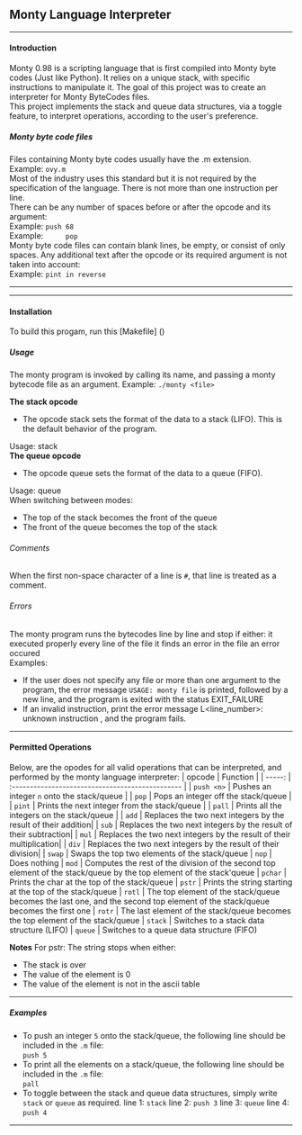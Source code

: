 ## Monty Language Interpreter
***
#### Introduction
Monty 0.98 is a scripting language that is first compiled into Monty byte codes (Just like Python). It relies on a unique stack, with specific instructions to manipulate it. The goal of this project was to create an interpreter for Monty ByteCodes files.<br>
This project implements the stack and queue data structures, via a toggle feature, to interpret  operations, according to the user's preference.
##### Monty byte code files
Files containing Monty byte codes usually have the .m extension.<br>
Example: ``ovy.m``<br>
Most of the industry uses this standard but it is not required by the specification of the language. There is not more than one instruction per line.<br>
There can be any number of spaces before or after the opcode and its argument:<br>
Example: ``push 68``<br>
Example: ``     pop``<br>
Monty byte code files can contain blank lines, be empty, or consist of only spaces. Any additional text after the opcode or its required argument is not taken into account:<br>
Example: ``pint in reverse``
***

***
#### Installation
To build this progam, run this [Makefile] ()

##### Usage
The monty program is invoked by calling its name, and passing a monty bytecode file as an argument.
Example: ``./monty <file>``
<br>

**The stack opcode**

- The opcode stack sets the format of the data to a stack (LIFO). This is the default behavior of the program.

Usage: stack<br>
**The queue opcode**

- The opcode queue sets the format of the data to a queue (FIFO).

Usage: queue
<br>
When switching between modes:<br>

- The top of the stack becomes the front of the queue
- The front of the queue becomes the top of the stack<br>

###### Comments
When the first non-space character of a line is `#`, that line is treated as a comment.

###### Errors
The monty program runs the bytecodes line by line and stop if either:
it executed properly every line of the file
it finds an error in the file
an error occured<br>
Examples:
- If the user does not specify any file or more than one argument to the program, the error message ``USAGE: monty file`` is printed, followed by a new line, and the program is exited with the status EXIT_FAILURE<br>
- If an invalid instruction, print the error message L<line_number>: unknown instruction <opcode>,
and the program fails.

***
#### Permitted Operations
Below, are the opodes for all valid operations that can be interpreted, and performed by the monty language interpreter:
|  opcode    |           Function                               |
|  -----:    | :----------------------------------------------- |
| `push <n>` | Pushes an integer `n` onto the stack/queue       |
| `pop`      | Pops an integer off the stack/queue              |
| `pint`     | Prints the next integer from the stack/queue     |
| `pall`     | Prints all the integers on the stack/queue       |
| `add`      | Replaces the two next integers by the result of their addition|
| `sub`      | Replaces the two next integers by the result of their subtraction|
| `mul`      | Replaces the two next integers by the result of their multiplication|
| `div`      | Replaces the two next integers by the result of their division|
| `swap`     | Swaps the top two elements of the stack/queue
| `nop`      | Does nothing
| `mod`      | Computes the rest of the division of the second top element of the stack/queue by the top element of the stack'queue
| `pchar`    | Prints the char at the top of the stack/queue
| `pstr`     | Prints the string starting at the top of the stack/queue
| `rotl`     | The top element of the stack/queue becomes the last one, and the second top element of the stack/queue becomes the first one
| `rotr`     | The last element of the stack/queue becomes the top element of the stack/queue
| `stack`    | Switches to a stack data structure (LIFO)
| `queue`    | Switches to a queue data structure (FIFO)

**Notes**
For pstr:
The string stops when either:
- The stack is over
- The value of the element is 0
- The value of the element is not in the ascii table
***
##### Examples
- To push an integer ``5`` onto the stack/queue, the following line should be included in the ``.m`` file:<br>
``push 5``
- To print all the elements on a stack/queue, the following line should be included in the ``.m`` file:<br>
``pall``
- To toggle between the stack and queue data structures, simply write ``stack`` or ``queue`` as required.
line 1: ``stack``
line 2: ``push 3``
line 3: ``queue``
line 4: ``push 4``
***